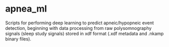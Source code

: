 # apnea_ml

Scripts for performing deep learning to predict apneic/hypopneic event detection, beginning with data processing from raw polysomnography signals (sleep study signals) stored in xdf format (.xdf metadata and .nkamp binary files).
